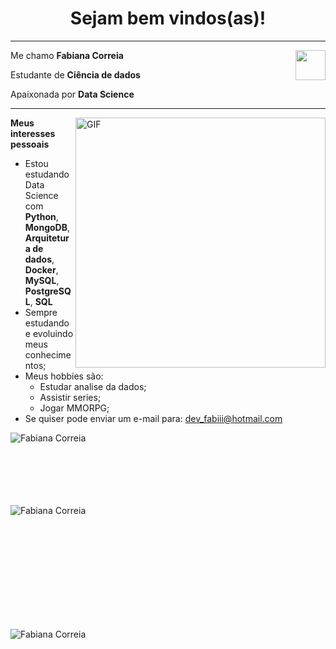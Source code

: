 <h1 align="center"> Sejam bem vindos(as)! </h1>
<hr/>
<a href="https://www.linkedin.com/in/fabiana-c-044b83215/" target="_blank">
  <img align="right" src="https://i.ibb.co/Kx2GSrT/linkedin.png" width="48px" height="48px">
</a>
<p align="left">
  Me chamo <b> Fabiana Correia</b>
</p>
<p align="left">
  Estudante de <b> Ciência de dados </b>
</p>
<p align="left">
  Apaixonada por <b>Data Science</b> 
</p>

<hr/>

<img align="right" alt="GIF" src="https://octocat-generator-assets.githubusercontent.com/my-octocat-1626404936634.png" width="400px" />

**Meus interesses pessoais**

- Estou estudando Data Science com **Python**, **MongoDB**, **Arquitetura de dados**, **Docker**, **MySQL**, **PostgreSQL**, **SQL**
-  Sempre estudando e evoluindo meus conhecimentos;
-  Meus hobbies são:
    - Estudar analise da dados;
    - Assistir series;
    - Jogar MMORPG;
-  Se quiser pode enviar um e-mail para: dev_fabiii@hotmail.com

<p>
  <img align="left" src="https://github-readme-stats.vercel.app/api/top-langs/?username=devfabiii&layout=compact&theme=graywhite&title_color=268bd2" alt="Fabiana Correia" />
</p>
</br>
</br>
</br>
</br>
</br>
</br>
<p>&nbsp;
  <img align="left" src="https://github-readme-stats.vercel.app/api?username=devfabiii&count_private=true&show_icons=true&theme=graywhite&icon_color=268bd2&title_color=268bd2" alt="Fabiana Correia" />
</p>
</br>
</br>
</br>
</br>
</br>
</br>
</br>
</br>
</br>
<p align="left"><img src="https://komarev.com/ghpvc/?username=devfabiii" alt="Fabiana Correia" /> </p>
